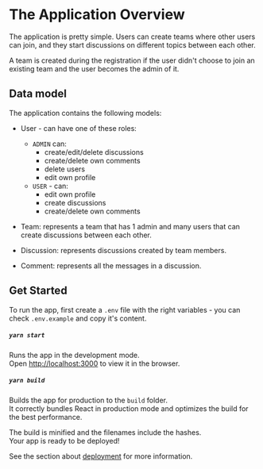 # The Application Overview

The application is pretty simple. Users can create teams where other users can join, and they start discussions on different topics between each other.

A team is created during the registration if the user didn't choose to join an existing team and the user becomes the admin of it.

## Data model

The application contains the following models:

- User - can have one of these roles:

  - `ADMIN` can:
    - create/edit/delete discussions
    - create/delete own comments
    - delete users
    - edit own profile
  - `USER` - can:
    - edit own profile
    - create discussions
    - create/delete own comments

- Team: represents a team that has 1 admin and many users that can create discussions between each other.

- Discussion: represents discussions created by team members.

- Comment: represents all the messages in a discussion.

## Get Started

To run the app, first create a `.env` file with the right variables - you can check `.env.example` and copy it's content.

##### `yarn start`

Runs the app in the development mode.\
Open [http://localhost:3000](http://localhost:3000) to view it in the browser.

##### `yarn build`

Builds the app for production to the `build` folder.\
It correctly bundles React in production mode and optimizes the build for the best performance.

The build is minified and the filenames include the hashes.\
Your app is ready to be deployed!

See the section about [deployment](https://facebook.github.io/create-react-app/docs/deployment) for more information.
